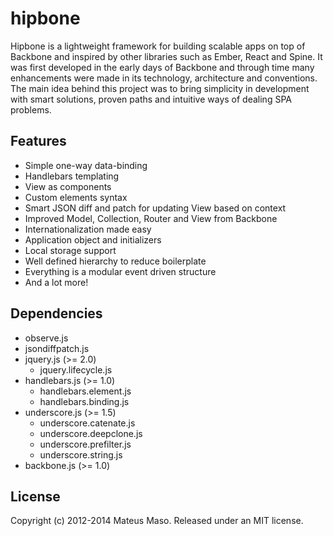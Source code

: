 hipbone
==============

Hipbone is a lightweight framework for building scalable apps on top of Backbone and inspired by other libraries such as Ember, React and Spine. It was first developed in the early days of Backbone and through time many enhancements were made in its technology, architecture and conventions. The main idea behind this project was to bring simplicity in development with smart solutions, proven paths and intuitive ways of dealing SPA problems.

## Features

* Simple one-way data-binding
* Handlebars templating 
* View as components
* Custom elements syntax
* Smart JSON diff and patch for updating View based on context
* Improved Model, Collection, Router and View from Backbone
* Internationalization made easy
* Application object and initializers
* Local storage support
* Well defined hierarchy to reduce boilerplate
* Everything is a modular event driven structure
* And a lot more!

## Dependencies

* observe.js
* jsondiffpatch.js
* jquery.js (>= 2.0)
  * jquery.lifecycle.js
* handlebars.js (>= 1.0)
  * handlebars.element.js
  * handlebars.binding.js
* underscore.js (>= 1.5)
  * underscore.catenate.js
  * underscore.deepclone.js
  * underscore.prefilter.js
  * underscore.string.js
* backbone.js (>= 1.0)

## License

Copyright (c) 2012-2014 Mateus Maso. Released under an MIT license.
